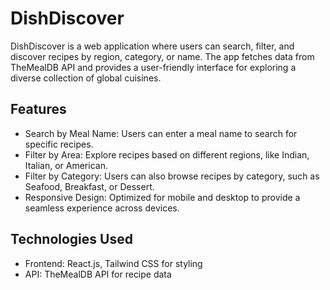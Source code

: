 # DishDiscover

DishDiscover is a web application where users can search, filter, and discover recipes by region, category, or name. The app fetches data from TheMealDB API and provides a user-friendly interface for exploring a diverse collection of global cuisines.

## Features
- Search by Meal Name: Users can enter a meal name to search for specific recipes.
- Filter by Area: Explore recipes based on different regions, like Indian, Italian, or American.
- Filter by Category: Users can also browse recipes by category, such as Seafood, Breakfast, or Dessert.
- Responsive Design: Optimized for mobile and desktop to provide a seamless experience across devices.

## Technologies Used
- Frontend: React.js, Tailwind CSS for styling
- API: TheMealDB API for recipe data